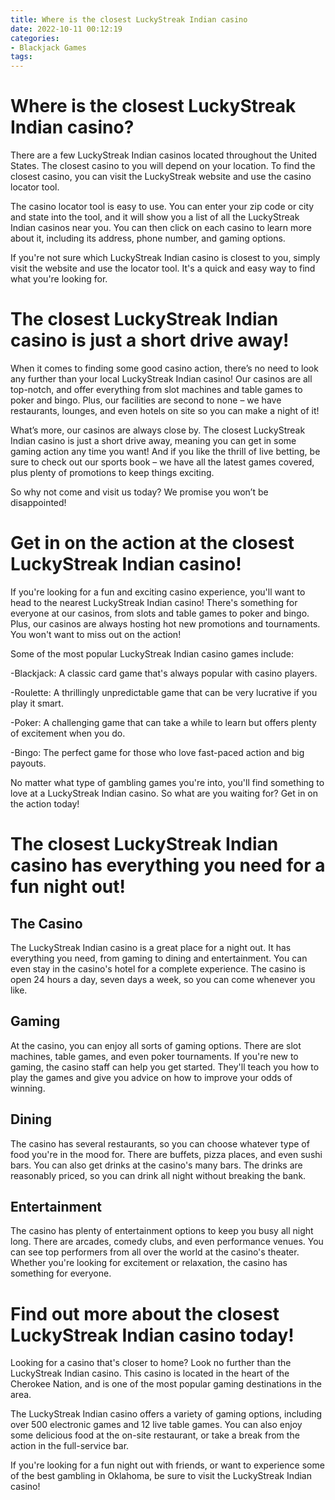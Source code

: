 ```yaml
---
title: Where is the closest LuckyStreak Indian casino
date: 2022-10-11 00:12:19
categories:
- Blackjack Games
tags:
---
```



#  Where is the closest LuckyStreak Indian casino?

There are a few LuckyStreak Indian casinos located throughout the United States. The closest casino to you will depend on your location. To find the closest casino, you can visit the LuckyStreak website and use the casino locator tool.

The casino locator tool is easy to use. You can enter your zip code or city and state into the tool, and it will show you a list of all the LuckyStreak Indian casinos near you. You can then click on each casino to learn more about it, including its address, phone number, and gaming options.

If you're not sure which LuckyStreak Indian casino is closest to you, simply visit the website and use the locator tool. It's a quick and easy way to find what you're looking for.

#  The closest LuckyStreak Indian casino is just a short drive away!

When it comes to finding some good casino action, there’s no need to look any further than your local LuckyStreak Indian casino! Our casinos are all top-notch, and offer everything from slot machines and table games to poker and bingo. Plus, our facilities are second to none – we have restaurants, lounges, and even hotels on site so you can make a night of it!

What’s more, our casinos are always close by. The closest LuckyStreak Indian casino is just a short drive away, meaning you can get in some gaming action any time you want! And if you like the thrill of live betting, be sure to check out our sports book – we have all the latest games covered, plus plenty of promotions to keep things exciting.

So why not come and visit us today? We promise you won’t be disappointed!

#  Get in on the action at the closest LuckyStreak Indian casino!

If you're looking for a fun and exciting casino experience, you'll want to head to the nearest LuckyStreak Indian casino! There's something for everyone at our casinos, from slots and table games to poker and bingo. Plus, our casinos are always hosting hot new promotions and tournaments. You won't want to miss out on the action!

Some of the most popular LuckyStreak Indian casino games include:

-Blackjack: A classic card game that's always popular with casino players.

-Roulette: A thrillingly unpredictable game that can be very lucrative if you play it smart.

-Poker: A challenging game that can take a while to learn but offers plenty of excitement when you do.

-Bingo: The perfect game for those who love fast-paced action and big payouts.

No matter what type of gambling games you're into, you'll find something to love at a LuckyStreak Indian casino. So what are you waiting for? Get in on the action today!

#  The closest LuckyStreak Indian casino has everything you need for a fun night out!

## The Casino

The LuckyStreak Indian casino is a great place for a night out. It has everything you need, from gaming to dining and entertainment. You can even stay in the casino's hotel for a complete experience. The casino is open 24 hours a day, seven days a week, so you can come whenever you like.

## Gaming

At the casino, you can enjoy all sorts of gaming options. There are slot machines, table games, and even poker tournaments. If you're new to gaming, the casino staff can help you get started. They'll teach you how to play the games and give you advice on how to improve your odds of winning.

## Dining

The casino has several restaurants, so you can choose whatever type of food you're in the mood for. There are buffets, pizza places, and even sushi bars. You can also get drinks at the casino's many bars. The drinks are reasonably priced, so you can drink all night without breaking the bank.

## Entertainment

The casino has plenty of entertainment options to keep you busy all night long. There are arcades, comedy clubs, and even performance venues. You can see top performers from all over the world at the casino's theater. Whether you're looking for excitement or relaxation, the casino has something for everyone.

#  Find out more about the closest LuckyStreak Indian casino today!

Looking for a casino that's closer to home? Look no further than the LuckyStreak Indian casino. This casino is located in the heart of the Cherokee Nation, and is one of the most popular gaming destinations in the area.

The LuckyStreak Indian casino offers a variety of gaming options, including over 500 electronic games and 12 live table games. You can also enjoy some delicious food at the on-site restaurant, or take a break from the action in the full-service bar.

If you're looking for a fun night out with friends, or want to experience some of the best gambling in Oklahoma, be sure to visit the LuckyStreak Indian casino!
